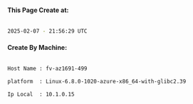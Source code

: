 
   
#### This Page Create at:

```bash

2025-02-07 - 21:56:29 UTC

```

#### Create By Machine:

```bash

Host Name : fv-az1691-499

platform  : Linux-6.8.0-1020-azure-x86_64-with-glibc2.39

Ip Local  : 10.1.0.15

```

